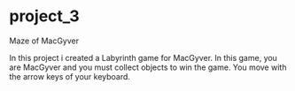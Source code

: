 # project_3
Maze of MacGyver


In this project i created a Labyrinth game for MacGyver.
In this game, you are MacGyver and you must collect objects to win the game.
You move with the arrow keys of your keyboard.
